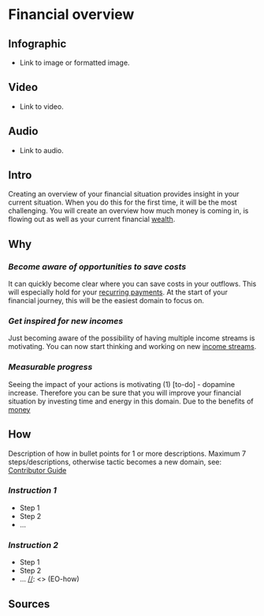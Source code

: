 [//]: <> (FM6,TH,X0,EPLMA)

# **Financial overview**

## **Infographic**
[//]: <> (BO-infographic)
- Link to image or formatted image.

[//]: <> (EO-infographic)
## **Video**
[//]: <> (BO-video)
- Link to video.

[//]: <> (EO-video)
## **Audio**
[//]: <> (BO-audio)
- Link to audio.

[//]: <> (EO-audio)

## **Intro**
[//]: <> (BO-intro)
Creating an overview of your financial situation provides insight in your current situation. When you do this for the first time, it will be the most challenging. You will create an overview how much money is coming in, is flowing out as well as your current financial [wealth](Wealth).

[//]: <> (EO-intro)
## **Why**
[//]: <> (BO-why)

### *Become aware of opportunities to save costs*
It can quickly become clear where you can save costs in your outflows. This will especially hold for your [recurring payments](Minimize_recurring_payments.md). At the start of your financial journey, this will be the easiest domain to focus on.

### *Get inspired for new incomes*
Just becoming aware of the possibility of having multiple income streams is motivating. You can now start thinking and working on new [income streams](Intro_generating_money.md).

### *Measurable progress*
Seeing the impact of your actions is motivating (1) [to-do] - dopamine increase. Therefore you can be sure that you will improve your financial situation by investing time and energy in this domain. Due to the benefits of [money](Intro_money.md) 

[//]: <> (EO-why)
## **How**
[//]: <> (BO-how)
Description of how in bullet points for 1 or more descriptions. Maximum 7 steps/descriptions, otherwise tactic becomes a new domain, see: [Contributor Guide](Contributor_guide.md)
### *Instruction 1*
-	Step 1
-	Step 2
-	...
### *Instruction 2*
-	Step 1
-	Step 2
-	...
[//]: <> (EO-how)

## **Sources**
[//]: <> (BO-sources)
[//]: <> (EO-scientific)
